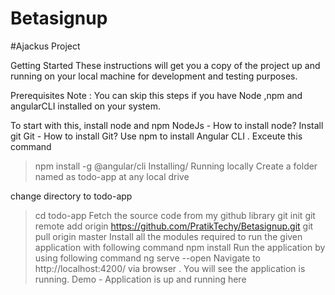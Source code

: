 # Betasignup

#Ajackus Project

Getting Started
These instructions will get you a copy of the project up and running on your local machine for development and testing purposes.

Prerequisites
Note : You can skip this steps if you have Node ,npm and angularCLI installed on your system.

To start with this, install node and npm
NodeJs - How to install node?
Install git
Git - How to install Git?
Use npm to install Angular CLI . Exceute this command
>npm install -g @angular/cli
Installing/ Running locally
Create a folder named as todo-app at any local drive

change directory to todo-app

>cd todo-app
Fetch the source code from my github library
>git init
>git remote add origin https://github.com/PratikTechy/Betasignup.git
>git pull origin master 
Install all the modules required to run the given application with following command
>npm install
Run the application by using following command
>ng serve --open
Navigate to http://localhost:4200/ via browser . You will see the application is running.
Demo - Application is up and running here
